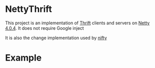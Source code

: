 NettyThrift
===========

This project is an implementation of [Thrift](http://thrift.apache.org/) clients and servers on [Netty 4.0.4](http://netty.io/). It does not require Google inject

It is also the change implementation used by [nifty](https://github.com/facebook/nifty)


Example
===========